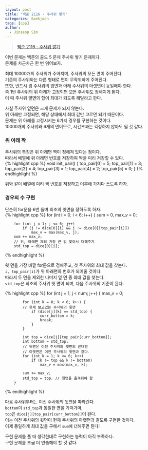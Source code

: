 ```yaml
---
layout: post
title: "백준 2116 - 주사위 쌓기"
categories: Baekjoon
tags: [cpp]
author:
  - Jinseop Sim
---
```

> [백준 2116 - 주사위 쌓기](https://www.acmicpc.net/problem/2116)

이번 문제는 백준의 골드 5 문제 주사위 쌓기 문제이다.  
문제를 차근차근 한 번 읽어보자.  

최대 10000개의 주사위가 주어지며, 주사위의 모든 면이 주어진다.  
기존의 주사위와는 다른 형태로 면이 무작위하게 주어진다.  
또한, 반드시 윗 주사위의 윗면과 아래 주사위의 아랫면이 동일해야 한다.  
즉 1번 주사위의 위 아래가 고정되면 모든 주사위도 정해지게 된다.  
이 때 주사위 옆면의 합이 최대가 되도록 해달라고 한다.  

사실 주사위 옆면은 크게 문제가 되지 않는다.  
위 아래만 고정되면, 해당 상태에서 최대 값만 고르면 되기 때문이다.  
문제는 위 아래를 고정시키는 6가지 경우를 구현하는 것이다.  
10000개의 주사위와 6개의 면이므로, 시간초과는 걱정하지 않아도 될 것 같다.  

### 위 아래 짝
주사위의 특징은 위 아래면 짝이 정해져 있다는 점이다.  
따라서 배열에 위 아래면 번호를 저장하여 짝을 미리 저장할 수 있다.  
{% highlight cpp %}
void init_pair() {
	top_pair[0] = 5;
	top_pair[1] = 3;
	top_pair[2] = 4;
	top_pair[3] = 1;
	top_pair[4] = 2;
	top_pair[5] = 0;
}
{% endhighlight %}

위와 같이 배열에 미리 짝 번호를 저장하고 이후에 가져다 쓰도록 하자.  

### 경우의 수 구현
단순히 for문을 6번 돌며 최초의 윗면을 정하도록 하자.  
{% highlight cpp %}
for (int i = 0; i < 6; i++) {
		sum = 0, max_v = 0;
		
		for (int j = 1; j <= 6; j++)
			if (j != dice[0][i] && j != dice[0][top_pair[i]])
				max_v = max(max_v, j);
		sum += max_v;
		// 위, 아래면 제외 가장 큰 값 찾아서 더해주기
		std_top = dice[0][i];
{% endhighlight %}

윗 면을 가장 바깥 for문으로 정해주고, 첫 주사위의 최대 값을 찾는다.  
```i, top_pair[i]```가 위 아래면의 번호가 되어줄 것이다.  
따라서 두 면을 제외한 나머지 옆 면 중 최대 값을 찾는다.  
```std_top```은 최초의 주사위 윗 면이 되며, 다음 주사위의 기준이 된다.  

{% highlight cpp %}
for (int j = 1; j < num; j++) {
			max_v = 0;

			for (int k = 0; k < 6; k++) {
			// 현재 보고있는 주사위의 윗면
				if (dice[j][k] == std_top) {
					curr_bottom = k;
					break;
				}
			}

			int top = dice[j][top_pair[curr_bottom]];
			int bottom = std_top;
			// 윗면은 이전 주사위의 윗면의 반대편
			// 아랫면은 이전 주사위의 윗면과 같다.
			for (int k = 1; k <= 6; k++)
				if (k != top && k != bottom)
					max_v = max(max_v, k);

			sum += max_v;
			std_top = top; // 윗면을 옮겨줘야 함
		}
{% endhighlight %}

다음 주사위부터는 이전 주사위의 윗면을 따라간다.  
```bottom```이 ```std_top```과 동일한 면을 가져가며,  
```top```은 ```dice[j][top_pair[curr_bottom]]```이 된다.  
이는 이전 주사위의 윗면이 현재 주사위의 아랫면과 같도록 구현한 것이다.  
이제 동일하게 최대 값을 구해서 ```sum```에 더해주면 된다!  

구현 문제를 풀 때 생각한대로 구현하는 능력이 아직 부족하다.  
구현 문제를 조금 더 연습해야 할 것 같다.  

